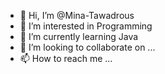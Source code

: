 - 👋 Hi, I’m @Mina-Tawadrous
- 👀 I’m interested in Programming 
- 🌱 I’m currently learning Java
- 💞️ I’m looking to collaborate on ...
- 📫 How to reach me ...

<!---
Mina-Tawadrous/Mina-Tawadrous is a ✨ special ✨ repository because its `README.md` (this file) appears on your GitHub profile.
You can click the Preview link to take a look at your changes.
--->
